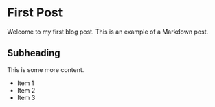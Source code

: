 # First Post

Welcome to my first blog post. This is an example of a Markdown post.

## Subheading

This is some more content.

- Item 1
- Item 2
- Item 3
